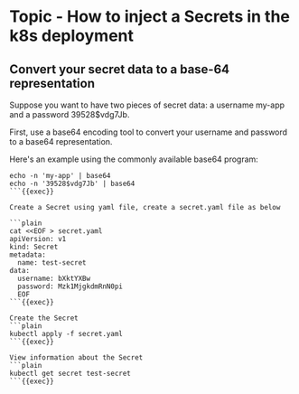 
<h1>Topic - How to inject a Secrets in the k8s deployment</h1>
<h2>Convert your secret data to a base-64 representation</h2>
Suppose you want to have two pieces of secret data: a username my-app and a password 39528$vdg7Jb. <p>
First, use a base64 encoding tool to convert your username and password to a base64 representation. <p>
Here's an example using the commonly available base64 program:

```plain
echo -n 'my-app' | base64
echo -n '39528$vdg7Jb' | base64
```{{exec}}

Create a Secret using yaml file, create a secret.yaml file as below

```plain
cat <<EOF > secret.yaml
apiVersion: v1
kind: Secret
metadata:
  name: test-secret
data:
  username: bXktYXBw
  password: Mzk1MjgkdmRnN0pi
  EOF
```{{exec}}

Create the Secret
```plain
kubectl apply -f secret.yaml
```{{exec}}

View information about the Secret
```plain
kubectl get secret test-secret
```{{exec}}